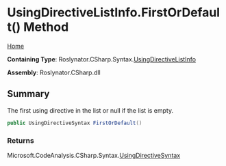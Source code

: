 <a name="_top"></a>

# UsingDirectiveListInfo\.FirstOrDefault\(\) Method

[Home](../../../../../README.md#_top)

**Containing Type**: Roslynator\.CSharp\.Syntax\.[UsingDirectiveListInfo](../README.md#_top)

**Assembly**: Roslynator\.CSharp\.dll

## Summary

The first using directive in the list or null if the list is empty\.

```csharp
public UsingDirectiveSyntax FirstOrDefault()
```

### Returns

Microsoft\.CodeAnalysis\.CSharp\.Syntax\.[UsingDirectiveSyntax](https://docs.microsoft.com/en-us/dotnet/api/microsoft.codeanalysis.csharp.syntax.usingdirectivesyntax)

